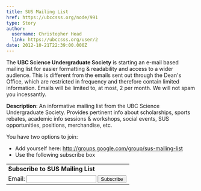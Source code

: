 ```yaml
---
title: SUS Mailing List 
href: https://ubccsss.org/node/991
type: Story
author:
  username: Christopher Head
  link: https://ubccsss.org/user/2
date: 2012-10-21T22:39:00.000Z
---
```


<div class="field field-name-body field-type-text-with-summary field-label-hidden"><div class="field-items"><div class="field-item even"><p>The <strong>UBC Science Undergraduate Society</strong> is starting an e-mail based mailing list for easier formatting &amp; readability and access to a wider audience. This is different from the emails sent out through the Dean&apos;s Office, which are restricted in frequency and therefore contain limited information. Emails will be limited to, at most, 2 per month. We will not spam you incessantly.</p>
<p><strong>Description</strong>: An informative mailing list from the UBC Science Undergraduate Society. Provides pertinent info about scholarships, sports rebates, academic info sessions &amp; workshops, social events, SUS opportunities, positions, merchandise, etc.</p>
<p>You have two options to join:</p>
<ul>
<li>Add yourself here: <a href="https://groups.google.com/group/sus-mailing-list">http://groups.google.com/group/sus-mailing-list</a></li>
<li>Use the following subscribe box</li>
</ul>
<table border="0">
<tbody><tr>
<td style="padding-left: 5px">
  <b>Subscribe to SUS Mailing List</b>
  </td>
</tr>
<form action="https://groups.google.com/group/sus-mailing-list/boxsubscribe"></form>
<tr>
<td style="padding-left: 5px;">
  Email: <input type="text" name="email"> <input type="submit" name="sub" value="Subscribe">
  </td>
</tr>

</tbody></table>
</div></div></div>    <footer>
          </footer>
